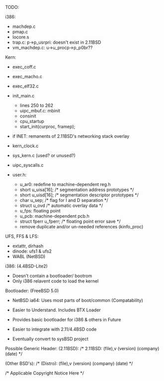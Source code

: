 TODO:

i386:
- machdep.c
- pmap.c
- locore.s
- trap.c: p->p_usrpri: doesn't exist in 2.11BSD
- vm_machdep.c: u->u_procp->p_p0br??

Kern:
- exec_coff.c
- exec_macho.c
- exec_elf32.c
- init_main.c
	- lines 250 to 262
	- uipc_mbuf.c: mbinit
	- consinit
	- cpu_startup
	- start_init(curproc, framep);
- if INET: remanents of 2.11BSD's networking stack overlay
- kern_clock.c
- sys_kern.c (used? or unused?)
- uipc_syscalls.c

- user.h: 
	- u_ar0: redefine to machine-dependent reg.h
	- short	u_uisa[16];					/* segmentation address prototypes */
	- short	u_uisd[16];					/* segmentation descriptor prototypes */
	- char	u_sep;						/* flag for I and D separation */
	- struct u_ovd						/* automatic overlay data */
	- u_fps: floating point 
	- u_pcb: machine-dependent pcb.h
	- struct fperr u_fperr;				/* floating point error save */
	- remove duplicate and/or un-needed references (kinfo_proc)
	
UFS, FFS & LFS:
- extattr, dirhash
- dinode: ufs1 & ufs2
- WABL (NetBSD)

i386: (4.4BSD-Lite2)
- Doesn't contain a bootloader/ bootrom
- Only i386 relavent code to load the kernel 

Bootloader: (FreeBSD 5.0)
- NetBSD ia64: Uses most parts of boot/common (Compatability)
- Easier to Understand. Includes BTX Loader
- Provides basic bootloader for i386 & others in Future
- Easier to integrate with 2.11/4.4BSD code

- Eventually convert to sysBSD project

Possible Generic Header: 
(2.11BSD):
/* 2.11BSD: (file),v (version) (company) (date) */

(Other BSD's):
/* (Distro): (file),v (version) (company) (date) */

/* Applicable Copyright Notice Here */
